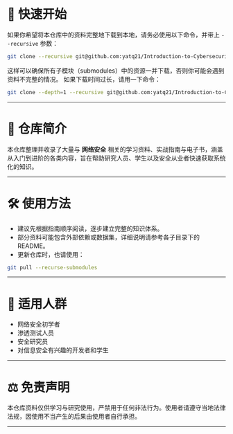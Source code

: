 # 🚀 快速开始

如果你希望将本仓库中的资料完整地下载到本地，请务必使用以下命令，并带上 `--recursive` 参数：

```bash
git clone --recursive git@github.com:yatq21/Introduction-to-Cybersecurity.git
```

这样可以确保所有子模块（submodules）中的资源一并下载，否则你可能会遇到资料不完整的情况。
如果下载时间过长，请用一下命令：

```bash
git clone --depth=1 --recursive git@github.com:yatq21/Introduction-to-Cybersecurity.git
```
---

# 📖 仓库简介

本仓库整理并收录了大量与 **网络安全** 相关的学习资料、实战指南与电子书，涵盖从入门到进阶的各类内容，旨在帮助研究人员、学生以及安全从业者快速获取系统化的知识。

---

# 🛠 使用方法

* 建议先根据指南顺序阅读，逐步建立完整的知识体系。
* 部分资料可能包含外部依赖或数据集，详细说明请参考各子目录下的 README。
* 更新仓库时，也请使用：

```bash
git pull --recurse-submodules
```

---

# 📌 适用人群

* 网络安全初学者
* 渗透测试人员
* 安全研究员
* 对信息安全有兴趣的开发者和学生

---

# ⚖️ 免责声明

本仓库资料仅供学习与研究使用，严禁用于任何非法行为。使用者请遵守当地法律法规，因使用不当产生的后果由使用者自行承担。

---

